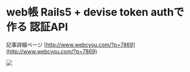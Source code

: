 # web帳 Rails5 + devise token authで作る 認証API

記事詳細ページ
[http://www.webcyou.com/?p=7869](http://www.webcyou.com/?p=7869)



![](http://webcyou.com/img/screenshot.png)
